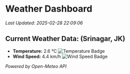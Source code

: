 
# Weather Dashboard

_Last Updated: 2025-02-28 22:09:06_

## Current Weather Data: (Srinagar, JK)
- **Temperature:** 2.6 °C ![Temperature Badge](https://img.shields.io/badge/Temperature-Low%20Temp-blue)
- **Wind Speed:** 4.4 km/h ![Wind Speed Badge](https://img.shields.io/badge/Wind%20Speed-Light%20Wind-blue)

*Powered by Open-Meteo API*
